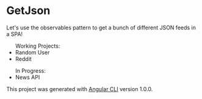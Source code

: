 # GetJson
Let's use the observables pattern to get a bunch of different JSON feeds in a SPA!

<ul>Working Projects:
<li>Random User</li>
<li>Reddit</li>
</ul>

<ul>In Progress:
<li>News API</li>
</ul>

This project was generated with [Angular CLI](https://github.com/angular/angular-cli) version 1.0.0.